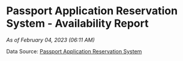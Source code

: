 # Passport Application Reservation System - Availability Report

*As of February 04, 2023 (06:11 AM)*

Data Source: [Passport Application Reservation System](https://eservices.immigration.gov.lk:8443/appointment/pages/reservationApplication.xhtml)